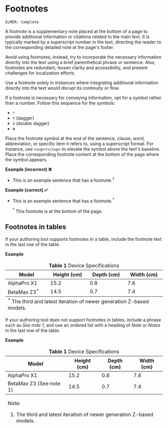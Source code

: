 # Footnotes

<code>ELMER: Complete</code>

A footnote is a supplementary note placed at the bottom of a page to provide additional information or citations related to the main text. It is typically marked by a superscript number in the text, directing the reader to the corresponding detailed note at the page's footer.

Avoid using footnotes; instead, try to incorporate the necessary information directly into the text using a brief parenthetical phrase or sentence. Also, footnotes are redundant, lessen clarity and accessibility, and present challenges for localization efforts.

Use a footnote solely in instances where integrating additional information directly into the text would disrupt its continuity or flow.

If a footnote is necessary for conveying information, opt for a symbol rather than a number. Follow this sequence for the symbols:

- `*`
- `†` (dagger)
- `‡` (double dagger)
- `#`

Place the footnote symbol at the end of the sentence, clause, word, abbreviation, or specific item it refers to, using a superscript format. For instance, use `<sup>†</sup>` to elevate the symbol above the text's baseline. Place the corresponding footnote content at the bottom of the page where the symbol appears.

**Example (incorrect) ❌**
- This is an example sentence that has a footnote.<sup>1</sup>

**Example (correct) ✅**
- This is an example sentence that has a footnote.<sup>\*</sup>

  <sup>\*</sup> This footnote is at the bottom of the page.

## Footnotes in tables

If your authoring tool supports footnotes in a table, include the footnote text in the last row of the table.

**Example**

<table>
  <thead>
    <tr>
      <td colspan="4" align="center"><strong>Table 1</strong> Device Specifications</td>
    </tr>
    <tr>
      <th>Model</th>
      <th>Height (cm)</th>
      <th>Depth (cm)</th>
      <th>Width (cm)</th>
    </tr>
  </thead>
  <tbody>
    <tr>
      <td>AlphaPro X1</td>
      <td>15.2</td>
      <td>0.8</td>
      <td>7.6</td>
    </tr>
    <tr>
      <td>BetaMax Z3<sup>*</sup></td>
      <td>14.5</td>
      <td>0.7</td>
      <td>7.4</td>
    </tr>
  </tbody>
  <tfoot>
    <tr>
      <td colspan="4"><sup>*</sup> The third and latest iteration of newer generation Z-based models.</td>
    </tr>
  </tfoot>
</table>

If your authoring tool does not support footnotes in tables, include a phrase such as *See note 1*, and use an ordered list with a heading of *Note* or *Notes* in the last row of the table.

**Example**

<table>
  <thead>
    <tr>
      <td colspan="4" align="center"><strong>Table 1</strong> Device Specifications</td>
    </tr>
    <tr>
      <th>Model</th>
      <th>Height (cm)</th>
      <th>Depth (cm)</th>
      <th>Width (cm)</th>
    </tr>
  </thead>
  <tbody>
    <tr>
      <td>AlphaPro X1</td>
      <td>15.2</td>
      <td>0.8</td>
      <td>7.6</td>
    </tr>
    <tr>
      <td>BetaMax Z3 (See note 1)</td>
      <td>14.5</td>
      <td>0.7</td>
      <td>7.4</td>
    </tr>
  </tbody>
  <tfoot>
    <tr>
      <td colspan="4">
        <p>Note:</p>
        <ol>
          <li>The third and latest iteration of newer generation Z-based models.</li>
        </ol>
       </td>
    </tr>
  </tfoot>
</table>
